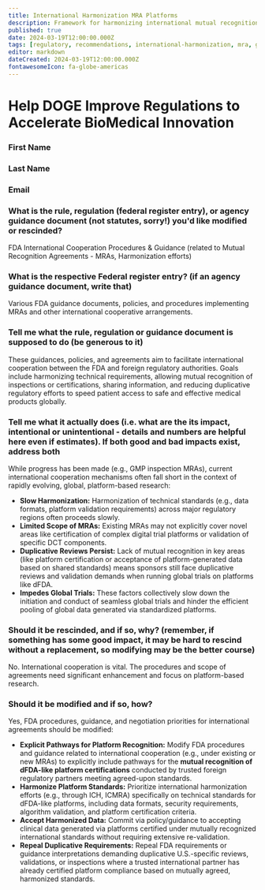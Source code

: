 ```yaml
---
title: International Harmonization MRA Platforms
description: Framework for harmonizing international mutual recognition agreements with dFDA platform capabilities
published: true
date: 2024-03-19T12:00:00.000Z
tags: [regulatory, recommendations, international-harmonization, mra, global-cooperation]
editor: markdown
dateCreated: 2024-03-19T12:00:00.000Z
fontawesomeIcon: fa-globe-americas
---
```


# Help DOGE Improve Regulations to Accelerate BioMedical Innovation

### First Name

### Last Name

### Email

### What is the rule, regulation (federal register entry), or agency guidance document (not statutes, sorry!) you'd like modified or rescinded?

FDA International Cooperation Procedures & Guidance (related to Mutual Recognition Agreements - MRAs, Harmonization efforts)

### What is the respective Federal register entry? (if an agency guidance document, write that)

Various FDA guidance documents, policies, and procedures implementing MRAs and other international cooperative arrangements.

### Tell me what the rule, regulation or guidance document is supposed to do (be generous to it)

These guidances, policies, and agreements aim to facilitate international cooperation between the FDA and foreign regulatory authorities. Goals include harmonizing technical requirements, allowing mutual recognition of inspections or certifications, sharing information, and reducing duplicative regulatory efforts to speed patient access to safe and effective medical products globally.

### Tell me what it actually does (i.e. what are the its impact, intentional or unintentional - details and numbers are helpful here even if estimates). If both good and bad impacts exist, address both

While progress has been made (e.g., GMP inspection MRAs), current international cooperation mechanisms often fall short in the context of rapidly evolving, global, platform-based research:

* **Slow Harmonization:** Harmonization of technical standards (e.g., data formats, platform validation requirements) across major regulatory regions often proceeds slowly.
* **Limited Scope of MRAs:** Existing MRAs may not explicitly cover novel areas like certification of complex digital trial platforms or validation of specific DCT components.
* **Duplicative Reviews Persist:** Lack of mutual recognition in key areas (like platform certification or acceptance of platform-generated data based on shared standards) means sponsors still face duplicative reviews and validation demands when running global trials on platforms like dFDA.
* **Impedes Global Trials:** These factors collectively slow down the initiation and conduct of seamless global trials and hinder the efficient pooling of global data generated via standardized platforms.

### Should it be rescinded, and if so, why? (remember, if something has some good impact, it may be hard to rescind without a replacement, so modifying may be the better course)

No. International cooperation is vital. The procedures and scope of agreements need significant enhancement and focus on platform-based research.

### Should it be modified and if so, how?

Yes, FDA procedures, guidance, and negotiation priorities for international agreements should be modified:

* **Explicit Pathways for Platform Recognition:** Modify FDA procedures and guidance related to international cooperation (e.g., under existing or new MRAs) to explicitly include pathways for the **mutual recognition of dFDA-like platform certifications** conducted by trusted foreign regulatory partners meeting agreed-upon standards.
* **Harmonize Platform Standards:** Prioritize international harmonization efforts (e.g., through ICH, ICMRA) specifically on technical standards for dFDA-like platforms, including data formats, security requirements, algorithm validation, and platform certification criteria.
* **Accept Harmonized Data:** Commit via policy/guidance to accepting clinical data generated via platforms certified under mutually recognized international standards without requiring extensive re-validation.
* **Repeal Duplicative Requirements:** Repeal FDA requirements or guidance interpretations demanding duplicative U.S.-specific reviews, validations, or inspections where a trusted international partner has already certified platform compliance based on mutually agreed, harmonized standards.
